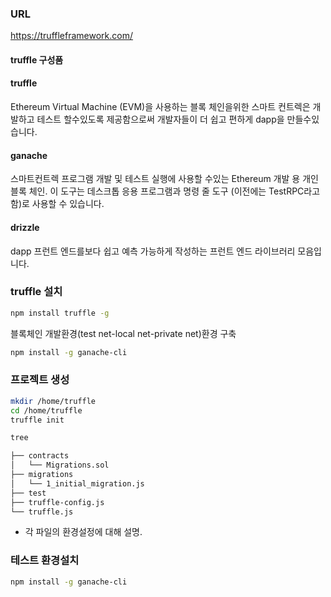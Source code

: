### URL
https://truffleframework.com/

#### truffle 구성품
#### truffle
Ethereum Virtual Machine (EVM)을 사용하는 블록 체인을위한 스마트 컨트렉은 개발하고 테스트 할수있도록 제공함으로써 개발자들이 더 쉽고 편하게 dapp을 만들수있습니다.

#### ganache
스마트컨트렉 프로그램 개발 및 테스트 실행에 사용할 수있는 Ethereum 개발 용 개인 블록 체인. 이 도구는 데스크톱 응용 프로그램과 명령 줄 도구 (이전에는 TestRPC라고 함)로 사용할 수 있습니다.

#### drizzle
dapp 프런트 엔드를보다 쉽고 예측 가능하게 작성하는 프런트 엔드 라이브러리 모음입니다.



### truffle 설치
```bash
npm install truffle -g
```
블록체인 개발환경(test net-local net-private net)환경 구축
```bash
npm install -g ganache-cli
```



### 프로젝트 생성
```bash
mkdir /home/truffle
cd /home/truffle
truffle init
```

```bash
tree
```

```bash
├── contracts
│   └── Migrations.sol
├── migrations
│   └── 1_initial_migration.js
├── test
├── truffle-config.js
└── truffle.js
```
* 각 파일의 환경설정에 대해 설명.

### 테스트 환경설치
```bash
npm install -g ganache-cli
```
